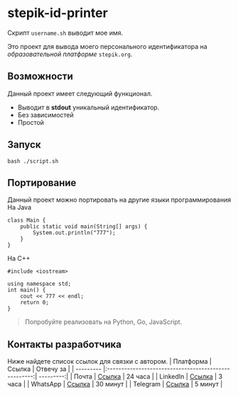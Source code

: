 # stepik-id-printer

Скрипт `username.sh` выводит мое имя.

Это проект для вывода моего персонального идентификатора на *образовательной платформе* `stepik.org`.
## Возможности
Данный проект имеет следующий функционал.
* Выводит  в **stdout** уникальный идентификатор.
* Без зависимостей
* Простой
## Запуск
``` 
bash ./script.sh 
```
## Портирование
Данный проект можно портировать на другие языки программирования
На Java
```
class Main {
    public static void main(String[] args) {
        System.out.println("777");
    }
}
```
На C++
```
#include <iostream>

using namespace std;
int main() {
    cout << 777 << endl;
    return 0;
}
```
> Попробуйте реализовать на Python, Go, JavaScript.
## Контакты разработчика
Ниже найдете список ссылок для связки с автором.
| Платформа | Ссылка                                               | Отвечу за |
| --------- |:----------------------------------------------------:| ---------:|
| Почта     | [Ссылка](https://mail/mikloaa/jusan-git)             | 24 часа   |
| LinkedIn  | [Ссылка](https://linkedin/mikloaa/jusan-git)         | 3 часа    |
| WhatsApp  | [Ссылка](https://whatsapp/mikloaa/jusan-git)         | 30 минут  |
| Telegram  | [Ссылка](https://telegram/mikloaa/jusan-git)         | 5 минут   |